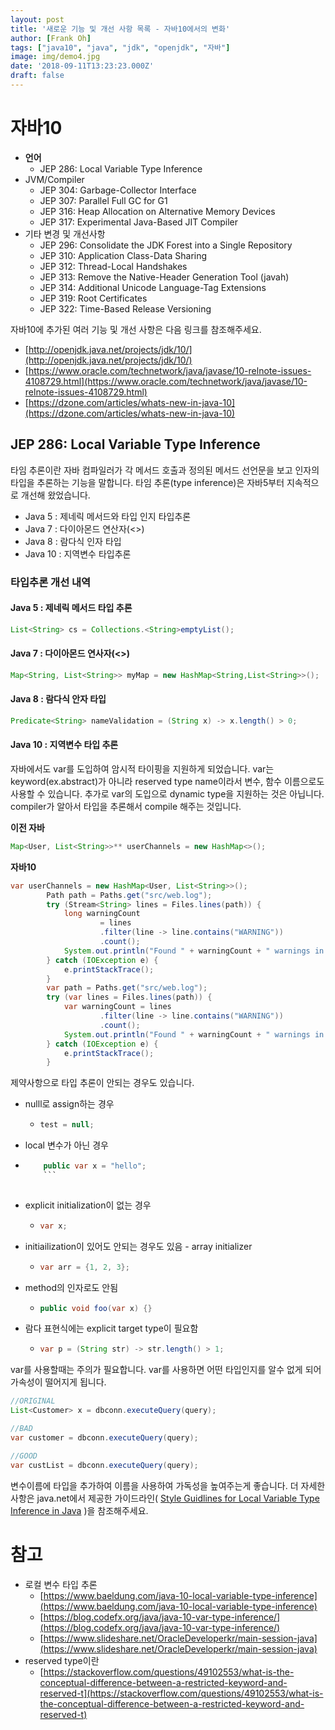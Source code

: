 ```yaml
---
layout: post
title: '새로운 기능 및 개선 사항 목록 - 자바10에서의 변화'
author: [Frank Oh]
tags: ["java10", "java", "jdk", "openjdk", "자바"]
image: img/demo4.jpg
date: '2018-09-11T13:23:23.000Z'
draft: false
---
```


# 자바10
* **언어**
	* JEP 286: Local Variable Type Inference
* JVM/Compiler
	* JEP 304: Garbage-Collector Interface
	* JEP 307: Parallel Full GC for G1
	* JEP 316: Heap Allocation on Alternative Memory Devices
	* JEP 317: Experimental Java-Based JIT Compiler
* 기타 변경 및 개선사항
	* JEP 296: Consolidate the JDK Forest into a Single Repository
	* JEP 310: Application Class-Data Sharing
	* JEP 312: Thread-Local Handshakes
	* JEP 313: Remove the Native-Header Generation Tool (javah)
	* JEP 314: Additional Unicode Language-Tag Extensions
	* JEP 319: Root Certificates
	* JEP 322: Time-Based Release Versioning

자바10에 추가된 여러 기능 및 개선 사항은 다음 링크를 참조해주세요.

* [http://openjdk.java.net/projects/jdk/10/](http://openjdk.java.net/projects/jdk/10/)
* [https://www.oracle.com/technetwork/java/javase/10-relnote-issues-4108729.html](https://www.oracle.com/technetwork/java/javase/10-relnote-issues-4108729.html)
* [https://dzone.com/articles/whats-new-in-java-10](https://dzone.com/articles/whats-new-in-java-10)

## JEP 286: Local Variable Type Inference
타임 추론이란 자바 컴파일러가 각 메서드 호출과 정의된 메서드 선언문을 보고 인자의 타입을 추론하는 기능을 말합니다. 타임 추론(type inference)은 자바5부터 지속적으로 개선해 왔었습니다.

* Java 5 : 제네릭 메서드와 타입 인지 타입추론
* Java 7 : 다이아몬드 연산자(<>)
* Java 8 : 람다식 인자 타입
* Java 10 : 지역변수 타입추론

### **타입추론 개선 내역**


#### **Java 5 : 제네릭 메서드 타입 추론**
```java
List<String> cs = Collections.<String>emptyList();
```

#### **Java 7 : 다이아몬드 연사자(<>)**
```java
Map<String, List<String>> myMap = new HashMap<String,List<String>>();
```

#### **Java 8 : 람다식 안자 타입**
```java
Predicate<String> nameValidation = (String x) -> x.length() > 0;
```

#### **Java 10 : 지역변수 타입 추론**
자바에서도 var를 도입하여 암시적 타이핑을 지원하게 되었습니다. var는 keyword(ex.abstract)가 아니라 reserved type name이라서 변수, 함수 이름으로도 사용할 수 있습니다.
추가로 var의 도입으로 dynamic type을 지원하는 것은 아닙니다. compiler가 알아서 타입을 추론해서 compile 해주는 것입니다.

**이전 자바**
```java
Map<User, List<String>>** userChannels = new HashMap<>();
```

**자바10**
```java
var userChannels = new HashMap<User, List<String>>();
		Path path = Paths.get("src/web.log");
		try (Stream<String> lines = Files.lines(path)) {
			long warningCount
					= lines
					.filter(line -> line.contains("WARNING"))
					.count();
			System.out.println("Found " + warningCount + " warnings in the log file");
		} catch (IOException e) {
			e.printStackTrace();
		}
		var path = Paths.get("src/web.log");
		try (var lines = Files.lines(path)) {
			var warningCount = lines
					.filter(line -> line.contains("WARNING"))
					.count();
			System.out.println("Found " + warningCount + " warnings in the log file");
		} catch (IOException e) {
			e.printStackTrace();
		}
```

제약사항으로 타입 추론이 안되는 경우도 있습니다.

* nulll로 assign하는 경우
	
	* ```java
	  test = null;
	  ```
* local 변수가 아닌 경우
	
* ```java
	  public var x = "hello";
	  ```
	
* explicit initialization이 없는 경우
	
	* ```java
	  var x;
	  ```
* initiailization이 있어도 안되는 경우도 있음 - array initializer
	
	* ```java
	  var arr = {1, 2, 3};
	  ```
* method의 인자로도 안됨
	
	* ```java
	  public void foo(var x) {}
	  ```
* 람다 표현식에는 explicit target type이 필요함
	
	* ```java
	  var p = (String str) -> str.length() > 1;
	  ```

var를 사용할때는 주의가 필요합니다. var를 사용하면 어떤 타입인지를 알수 없게 되어 가속성이 떨어지게 됩니다.

```java
//ORIGINAL
List<Customer> x = dbconn.executeQuery(query);

//BAD
var customer = dbconn.executeQuery(query);

//GOOD
var custList = dbconn.executeQuery(query);
```

변수이름에 타입을 추가하여 이름을 사용하여 가독성을 높여주는게 좋습니다.
더 자세한 사항은 java.net에서 제공한 가이드라인( [Style Guidlines for Local Variable Type Inference in Java](http://openjdk.java.net/projects/amber/LVTIstyle.html) )을 참조해주세요. 

# 참고

* 로컬 변수 타입 추론
	* [https://www.baeldung.com/java-10-local-variable-type-inference](https://www.baeldung.com/java-10-local-variable-type-inference)
	* [https://blog.codefx.org/java/java-10-var-type-inference/](https://blog.codefx.org/java/java-10-var-type-inference/)
	* [https://www.slideshare.net/OracleDeveloperkr/main-session-java](https://www.slideshare.net/OracleDeveloperkr/main-session-java)
* reserved type이란
	* [https://stackoverflow.com/questions/49102553/what-is-the-conceptual-difference-between-a-restricted-keyword-and-reserved-t](https://stackoverflow.com/questions/49102553/what-is-the-conceptual-difference-between-a-restricted-keyword-and-reserved-t)


